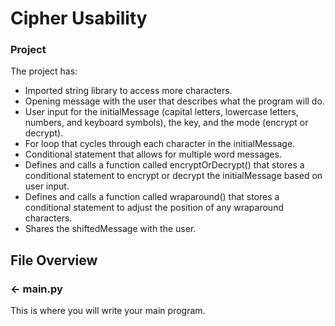 # Cipher Usability

### Project
The project has:
- Imported string library to access more characters.
- Opening message with the user that describes what the program will do.
- User input for the initialMessage (capital letters, lowercase letters, numbers, and keyboard symbols), the key, and the mode (encrypt or decrypt).
- For loop that cycles through each character in the initialMessage.
- Conditional statement that allows for multiple word messages.
- Defines and calls a function called encryptOrDecrypt() that stores a conditional statement to encrypt or decrypt the initialMessage based on user input.
- Defines and calls a function called wraparound() that stores a conditional statement to adjust the position of any wraparound characters.
- Shares the shiftedMessage with the user.


## File Overview

### ← main.py
This is where you will write your main program.